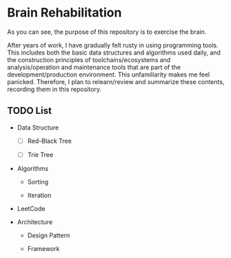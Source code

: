 # Brain Rehabilitation

As you can see, the purpose of this repository is to exercise the brain.

After years of work, I have gradually felt rusty in using programming tools. This
includes both the basic data structures and algorithms used daily, and the construction
principles of toolchains/ecosystems and analysis/operation and maintenance tools
that are part of the development/production environment. This unfamiliarity makes
me feel panicked. Therefore, I plan to relearn/review and summarize these contents,
recording them in this repository.

## TODO List

- Data Structure

  - [ ] Red-Black Tree

  - [ ] Trie Tree

- Algorithms

  - Sorting

  - Iteration

- LeetCode

- Architecture

  - Design Pattern

  - Framework

